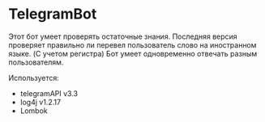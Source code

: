 # TelegramBot
Этот бот умеет проверять остаточные знания. 
Последняя версия проверяет правильно ли перевел пользователь слово на иностранном языке. (C учетом регистра)
Бот умеет одновременно отвечать разным пользователям.

Используется: 
* telegramAPI v3.3
* log4j v1.2.17
* Lombok

